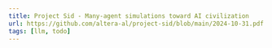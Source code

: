 ```yaml
---
title: Project Sid - Many-agent simulations toward AI civilization
url: https://github.com/altera-al/project-sid/blob/main/2024-10-31.pdf
tags: [llm, todo]
---
```

